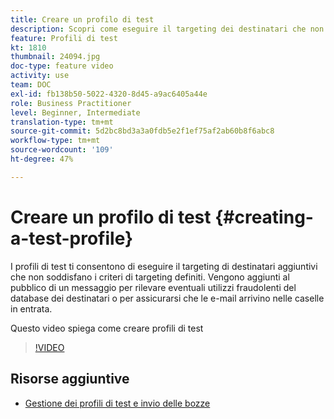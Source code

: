 ```yaml
---
title: Creare un profilo di test
description: Scopri come eseguire il targeting dei destinatari che non soddisfano i criteri di targeting definiti per rilevare eventuali utilizzi fraudolenti del database dei destinatari o per assicurarsi che le e-mail arrivino nelle caselle in entrata.
feature: Profili di test
kt: 1810
thumbnail: 24094.jpg
doc-type: feature video
activity: use
team: DOC
exl-id: fb138b50-5022-4320-8d45-a9ac6405a44e
role: Business Practitioner
level: Beginner, Intermediate
translation-type: tm+mt
source-git-commit: 5d2bc8bd3a3a0fdb5e2f1ef75af2ab60b8f6abc8
workflow-type: tm+mt
source-wordcount: '109'
ht-degree: 47%

---
```


# Creare un profilo di test {#creating-a-test-profile}

I profili di test ti consentono di eseguire il targeting di destinatari aggiuntivi che non soddisfano i criteri di targeting definiti. Vengono aggiunti al pubblico di un messaggio per rilevare eventuali utilizzi fraudolenti del database dei destinatari o per assicurarsi che le e-mail arrivino nelle caselle in entrata.

Questo video spiega come creare profili di test

>[!VIDEO](https://video.tv.adobe.com/v/24094?quality=12)

## Risorse aggiuntive

* [Gestione dei profili di test e invio delle bozze](https://docs.adobe.com/content/help/en/campaign-standard/using/testing-and-sending/preparing-and-testing-messages/managing-test-profiles-and-sending-proofs.html)
